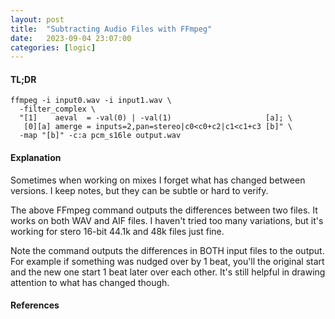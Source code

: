 ```yaml
---
layout: post
title:  "Subtracting Audio Files with FFmpeg"
date:   2023-09-04 23:07:00
categories: [logic]
---
```


#### TL;DR

```
ffmpeg -i input0.wav -i input1.wav \
  -filter_complex \
  "[1]    aeval  = -val(0) | -val(1)                     [a]; \
   [0][a] amerge = inputs=2,pan=stereo|c0<c0+c2|c1<c1+c3 [b]" \
  -map "[b]" -c:a pcm_s16le output.wav
```

#### Explanation

Sometimes when working on mixes I forget what has changed between versions. I keep notes, but they can be subtle or hard to verify.

The above FFmpeg command  outputs the differences between two files. It works on both WAV and AIF files. I haven't tried too many variations, but it's working for stero 16-bit 44.1k and 48k files just fine.

Note the command outputs the differences in BOTH input files to the output. For example if something was nudged over by 1 beat, you'll the original start and the new one start 1 beat later over each other. It's still helpful in drawing attention to what has changed though. 

#### References

[^1]: https://video.stackexchange.com/questions/36396/can-ffmpeg-perform-audio-phase-subtraction/36398#36398?newreg=4755d58e081b4fd28871c887fd04a4c8
[^2]: https://trac.ffmpeg.org/wiki/audio%20types